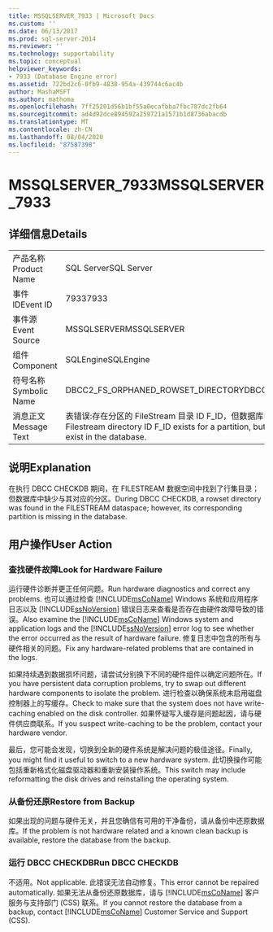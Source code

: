 ```yaml
---
title: MSSQLSERVER_7933 | Microsoft Docs
ms.custom: ''
ms.date: 06/13/2017
ms.prod: sql-server-2014
ms.reviewer: ''
ms.technology: supportability
ms.topic: conceptual
helpviewer_keywords:
- 7933 (Database Engine error)
ms.assetid: 722bd2c6-0fb9-4838-954a-439744c6ac4b
author: MashaMSFT
ms.author: mathoma
ms.openlocfilehash: 7ff25201d56b1bf55a0ecafbba7fbc787dc2fb64
ms.sourcegitcommit: ad4d92dce894592a259721a1571b1d8736abacdb
ms.translationtype: MT
ms.contentlocale: zh-CN
ms.lasthandoff: 08/04/2020
ms.locfileid: "87587398"
---
```

# <a name="mssqlserver_7933"></a><span data-ttu-id="5aff7-102">MSSQLSERVER_7933</span><span class="sxs-lookup"><span data-stu-id="5aff7-102">MSSQLSERVER_7933</span></span>
    
## <a name="details"></a><span data-ttu-id="5aff7-103">详细信息</span><span class="sxs-lookup"><span data-stu-id="5aff7-103">Details</span></span>  
  
|||  
|-|-|  
|<span data-ttu-id="5aff7-104">产品名称</span><span class="sxs-lookup"><span data-stu-id="5aff7-104">Product Name</span></span>|<span data-ttu-id="5aff7-105">SQL Server</span><span class="sxs-lookup"><span data-stu-id="5aff7-105">SQL Server</span></span>|  
|<span data-ttu-id="5aff7-106">事件 ID</span><span class="sxs-lookup"><span data-stu-id="5aff7-106">Event ID</span></span>|<span data-ttu-id="5aff7-107">7933</span><span class="sxs-lookup"><span data-stu-id="5aff7-107">7933</span></span>|  
|<span data-ttu-id="5aff7-108">事件源</span><span class="sxs-lookup"><span data-stu-id="5aff7-108">Event Source</span></span>|<span data-ttu-id="5aff7-109">MSSQLSERVER</span><span class="sxs-lookup"><span data-stu-id="5aff7-109">MSSQLSERVER</span></span>|  
|<span data-ttu-id="5aff7-110">组件</span><span class="sxs-lookup"><span data-stu-id="5aff7-110">Component</span></span>|<span data-ttu-id="5aff7-111">SQLEngine</span><span class="sxs-lookup"><span data-stu-id="5aff7-111">SQLEngine</span></span>|  
|<span data-ttu-id="5aff7-112">符号名称</span><span class="sxs-lookup"><span data-stu-id="5aff7-112">Symbolic Name</span></span>|<span data-ttu-id="5aff7-113">DBCC2_FS_ORPHANED_ROWSET_DIRECTORY</span><span class="sxs-lookup"><span data-stu-id="5aff7-113">DBCC2_FS_ORPHANED_ROWSET_DIRECTORY</span></span>|  
|<span data-ttu-id="5aff7-114">消息正文</span><span class="sxs-lookup"><span data-stu-id="5aff7-114">Message Text</span></span>|<span data-ttu-id="5aff7-115">表错误:存在分区的 FileStream 目录 ID F_ID，但数据库中不存在相应的分区。</span><span class="sxs-lookup"><span data-stu-id="5aff7-115">Table error: A Filestream directory ID F_ID exists for a partition, but the corresponding partition does not exist in the database.</span></span>|  
  
## <a name="explanation"></a><span data-ttu-id="5aff7-116">说明</span><span class="sxs-lookup"><span data-stu-id="5aff7-116">Explanation</span></span>  
 <span data-ttu-id="5aff7-117">在执行 DBCC CHECKDB 期间，在 FILESTREAM 数据空间中找到了行集目录；但数据库中缺少与其对应的分区。</span><span class="sxs-lookup"><span data-stu-id="5aff7-117">During DBCC CHECKDB, a rowset directory was found in the FILESTREAM dataspace; however, its corresponding partition is missing in the database.</span></span>  
  
## <a name="user-action"></a><span data-ttu-id="5aff7-118">用户操作</span><span class="sxs-lookup"><span data-stu-id="5aff7-118">User Action</span></span>  
  
### <a name="look-for-hardware-failure"></a><span data-ttu-id="5aff7-119">查找硬件故障</span><span class="sxs-lookup"><span data-stu-id="5aff7-119">Look for Hardware Failure</span></span>  
 <span data-ttu-id="5aff7-120">运行硬件诊断并更正任何问题。</span><span class="sxs-lookup"><span data-stu-id="5aff7-120">Run hardware diagnostics and correct any problems.</span></span> <span data-ttu-id="5aff7-121">也可以通过检查 [!INCLUDE[msCoName](../../includes/msconame-md.md)] Windows 系统和应用程序日志以及 [!INCLUDE[ssNoVersion](../../includes/ssnoversion-md.md)] 错误日志来查看是否存在由硬件故障导致的错误。</span><span class="sxs-lookup"><span data-stu-id="5aff7-121">Also examine the [!INCLUDE[msCoName](../../includes/msconame-md.md)] Windows system and application logs and the [!INCLUDE[ssNoVersion](../../includes/ssnoversion-md.md)] error log to see whether the error occurred as the result of hardware failure.</span></span> <span data-ttu-id="5aff7-122">修复日志中包含的所有与硬件相关的问题。</span><span class="sxs-lookup"><span data-stu-id="5aff7-122">Fix any hardware-related problems that are contained in the logs.</span></span>  
  
 <span data-ttu-id="5aff7-123">如果持续遇到数据损坏问题，请尝试分别换下不同的硬件组件以确定问题所在。</span><span class="sxs-lookup"><span data-stu-id="5aff7-123">If you have persistent data corruption problems, try to swap out different hardware components to isolate the problem.</span></span> <span data-ttu-id="5aff7-124">进行检查以确保系统未启用磁盘控制器上的写缓存。</span><span class="sxs-lookup"><span data-stu-id="5aff7-124">Check to make sure that the system does not have write-caching enabled on the disk controller.</span></span> <span data-ttu-id="5aff7-125">如果怀疑写入缓存是问题起因，请与硬件供应商联系。</span><span class="sxs-lookup"><span data-stu-id="5aff7-125">If you suspect write-caching to be the problem, contact your hardware vendor.</span></span>  
  
 <span data-ttu-id="5aff7-126">最后，您可能会发现，切换到全新的硬件系统是解决问题的极佳途径。</span><span class="sxs-lookup"><span data-stu-id="5aff7-126">Finally, you might find it useful to switch to a new hardware system.</span></span> <span data-ttu-id="5aff7-127">此切换操作可能包括重新格式化磁盘驱动器和重新安装操作系统。</span><span class="sxs-lookup"><span data-stu-id="5aff7-127">This switch may include reformatting the disk drives and reinstalling the operating system.</span></span>  
  
### <a name="restore-from-backup"></a><span data-ttu-id="5aff7-128">从备份还原</span><span class="sxs-lookup"><span data-stu-id="5aff7-128">Restore from Backup</span></span>  
 <span data-ttu-id="5aff7-129">如果出现的问题与硬件无关，并且您确信有可用的干净备份，请从备份中还原数据库。</span><span class="sxs-lookup"><span data-stu-id="5aff7-129">If the problem is not hardware related and a known clean backup is available, restore the database from the backup.</span></span>  
  
### <a name="run-dbcc-checkdb"></a><span data-ttu-id="5aff7-130">运行 DBCC CHECKDB</span><span class="sxs-lookup"><span data-stu-id="5aff7-130">Run DBCC CHECKDB</span></span>  
 <span data-ttu-id="5aff7-131">不适用。</span><span class="sxs-lookup"><span data-stu-id="5aff7-131">Not applicable.</span></span> <span data-ttu-id="5aff7-132">此错误无法自动修复。</span><span class="sxs-lookup"><span data-stu-id="5aff7-132">This error cannot be repaired automatically.</span></span> <span data-ttu-id="5aff7-133">如果无法从备份还原数据库，请与 [!INCLUDE[msCoName](../../includes/msconame-md.md)] 客户服务与支持部门 (CSS) 联系。</span><span class="sxs-lookup"><span data-stu-id="5aff7-133">If you cannot restore the database from a backup, contact [!INCLUDE[msCoName](../../includes/msconame-md.md)] Customer Service and Support (CSS).</span></span>  
  
  
